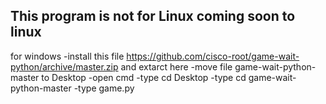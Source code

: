 
This program is not for Linux
coming soon to linux
--------------------------
for windows 
-install this file https://github.com/cisco-root/game-wait-python/archive/master.zip and extarct here
-move file game-wait-python-master to Desktop
-open cmd 
-type cd Desktop
-type cd game-wait-python-master
-type game.py
